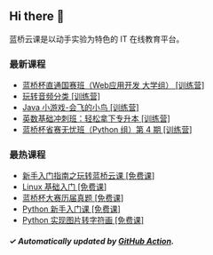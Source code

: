 ## Hi there 👋

蓝桥云课是以动手实验为特色的 IT 在线教育平台。

### 最新课程

<!-- LATEST:START -->
- [蓝桥杯直通国赛班（Web应用开发 大学组） [训练营]](https://www.lanqiao.cn/courses/21282/)
- [玩转音频分类 [训练营]](https://www.lanqiao.cn/courses/21156/)
- [Java 小游戏-会飞的小鸟 [训练营]](https://www.lanqiao.cn/courses/28260/)
- [英数基础冲刺班：轻松拿下专升本 [训练营]](https://www.lanqiao.cn/courses/29635/)
- [蓝桥杯省赛无忧班（Python 组）第 4 期 [训练营]](https://www.lanqiao.cn/courses/21963/)
<!-- LATEST:END -->

### 最热课程

<!-- HOTEST:START -->
- [新手入门指南之玩转蓝桥云课 [免费课]](https://www.lanqiao.cn/courses/63/)
- [Linux 基础入门 [免费课]](https://www.lanqiao.cn/courses/1/)
- [蓝桥杯大赛历届真题 [免费课]](https://www.lanqiao.cn/courses/2786/)
- [Python 新手入门课 [免费课]](https://www.lanqiao.cn/courses/1330/)
- [Python 实现图片转字符画 [免费课]](https://www.lanqiao.cn/courses/370/)
<!-- HOTEST:END -->

##### ✓ Automatically updated by [GitHub Action](https://github.com/lanqiao-courses/.github/actions/workflows/update.yml).

